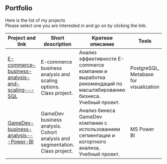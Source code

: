 ## Portfolio
Here is the list of my projects  
Please select one you are interested in and go on by clicking the link.

| Project and link | Short description | Краткое описание | Tools |
|---|---|---|---|
|[E-commerce-business-analysis-and-scaling---SQL](https://github.com/realseich/E-commerce-business-analysis-and-scaling---SQL)|E-commerce business analysis and scaling options.<br />Class project.| Анализ эффективности E-commerce компании и выработка рекомендаций по масштабированию бизнеса.<br />Учебный проект.|PostgreSQL,<br />Metabase for visualization|
|[GameDev-business-analysis---Power-BI](https://github.com/realseich/GameDev-business-analysis---Power-BI)|GameDev business analysis. Сohort analysis and segmentation.<br />Class project.| Анализ бинеса GameDev компании с использованием сегментации и когортного анализа.<br />Учебный проект.|MS Power BI|

